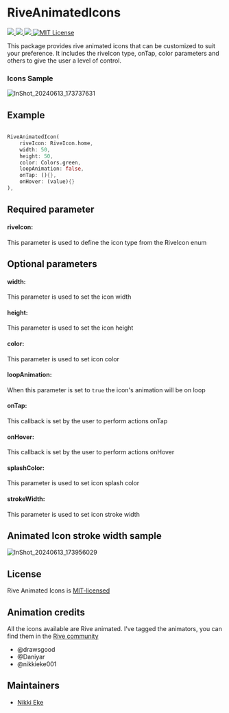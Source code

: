 # RiveAnimatedIcons

<a href="https://developer.android.com" style="pointer-events: stroke;" target="_blank">
<img src="https://img.shields.io/badge/platform-android-blue">
</a>
<a href="https://developer.apple.com/ios/" style="pointer-events: stroke;" target="_blank">
<img src="https://img.shields.io/badge/platform-iOS-blue">
</a>
<a href="" style="pointer-events: stroke;" target="_blank">
<img src="https://img.shields.io/badge/platform-web-blue">
</a>
<a href="https://opensource.org/licenses/MIT"><img src="https://img.shields.io/badge/license-MIT-purple.svg" alt="MIT License"></a>

This package provides rive animated icons that can be customized to suit your preference. It includes the riveIcon type, onTap, color parameters and others to give the user a level of control.

### Icons Sample

![InShot_20240613_173737631](https://github.com/nikkieke/rive_animated_icons/assets/95222620/d8cf8d4d-e2f8-4408-a8f6-93cc49dc00a9)

## Example

```dart

RiveAnimatedIcon(
    riveIcon: RiveIcon.home,
    width: 50,
    height: 50,
    color: Colors.green,
    loopAnimation: false,
    onTap: (){},
    onHover: (value){}                          
),

```


## Required parameter

#### riveIcon:
This parameter is used to define the icon type from the RiveIcon enum

## Optional parameters

#### width:
This parameter is used to set the icon width

#### height:
This parameter is used to set the icon height

#### color:
This parameter is used to set icon color

#### loopAnimation:
When this parameter is set to `true` the icon's animation will be on loop

#### onTap:
This callback is set by the user to perform actions onTap

#### onHover:
This callback is set by the user to perform actions onHover

#### splashColor:
This parameter is used to set icon splash color

#### strokeWidth:
This parameter is used to set icon stroke width

## Animated Icon stroke width sample
![InShot_20240613_173956029](https://github.com/nikkieke/rive_animated_icons/assets/95222620/f5b9207b-7ce3-45e0-9485-5209373265be)


## License
Rive Animated Icons is [MIT-licensed](https://github.com/nikkieke/rive_animated_icons/edit/main/LICENSE)

## Animation credits
All the icons available are Rive animated. I've tagged the animators, you can find them in the [Rive community](https://rive.app/community/files/)
- @drawsgood
- @Daniyar
- @nikkieke001

## Maintainers
- [Nikki Eke](https://github.com/nikkieke)

